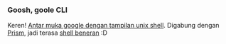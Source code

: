 ### Goosh, goole CLI

Keren! [Antar muka google dengan tampilan unix shell](http://goosh.org/). Digabung dengan [Prism](http://wiki.mozilla.org/Prism), jadi terasa [shell beneran](http://kriwil.com/images/10.png) :D

<!-- METADATA: {"time": "2008-06-02 08:22:38", "title": "Goosh, goole CLI"} -->
